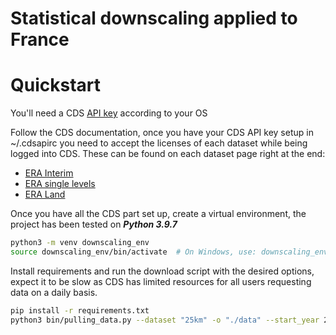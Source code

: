 # Statistical downscaling applied to France

# Quickstart 

You'll need a CDS [API key](https://cds.climate.copernicus.eu/how-to-api) according to your OS

Follow the CDS documentation, once you have your CDS API key setup in ~/.cdsapirc you need to accept the licenses of each dataset while being logged into CDS. These can be found on each dataset page right at the end:
- [ERA Interim](https://cds.climate.copernicus.eu/datasets/reanalysis-era-interim?tab=d_download)
- [ERA single levels](https://cds.climate.copernicus.eu/datasets/reanalysis-era5-single-levels?tab=download)
- [ERA Land](https://cds.climate.copernicus.eu/datasets/reanalysis-era5-land?tab=download)

Once you have all the CDS part set up, create a virtual environment, the project has been tested on **_Python 3.9.7_**
```bash
python3 -m venv downscaling_env
source downscaling_env/bin/activate  # On Windows, use: downscaling_env\Scripts\activate
```

Install requirements and run the download script with the desired options, expect it to be slow as CDS has limited resources for all users requesting data on a daily basis.
```bash
pip install -r requirements.txt
python3 bin/pulling_data.py --dataset "25km" -o "./data" --start_year 2000 --end_year 2001
```